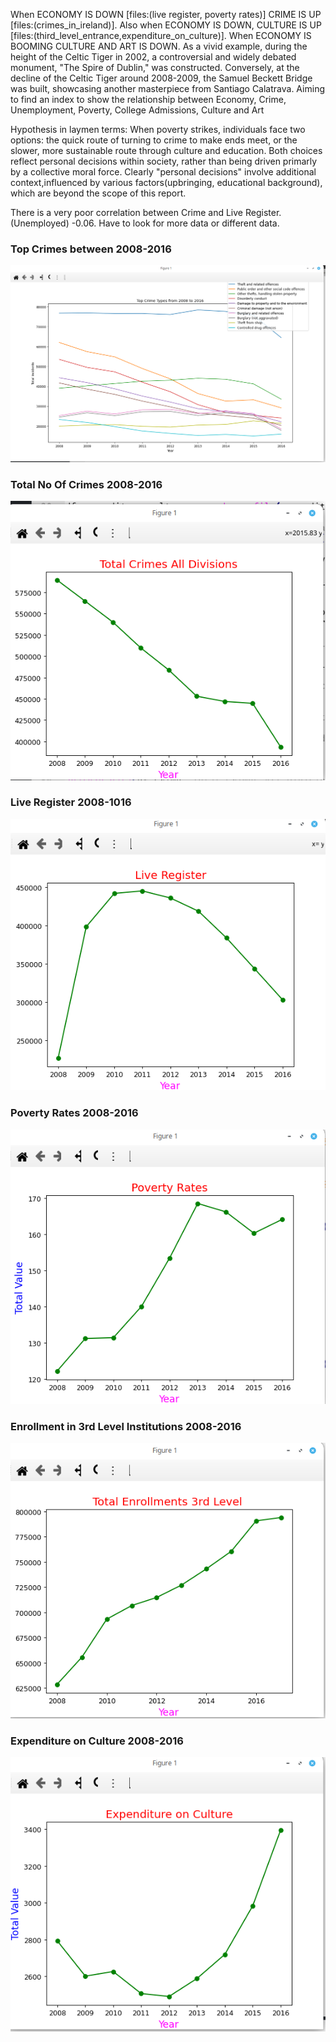 
When ECONOMY IS DOWN [files:(live register, poverty rates)]  CRIME  IS  UP [files:(crimes_in_ireland)].
Also when ECONOMY IS DOWN, CULTURE IS UP [files:(third_level_entrance,expenditure_on_culture)].
When ECONOMY IS BOOMING CULTURE AND ART IS DOWN. As a vivid example, during the height of the Celtic Tiger in 2002, 
a controversial and widely debated monument, "The Spire of Dublin," was constructed. 
Conversely, at the decline of the Celtic Tiger around 2008-2009, the Samuel Beckett Bridge was built,
 showcasing another masterpiece from Santiago Calatrava.
Aiming to find an index to show the relationship between 
Economy, Crime, Unemployment, Poverty, College Admissions, Culture and Art


Hypothesis in laymen terms:
 When poverty strikes, individuals face two options: the quick route of 
 turning to crime to make ends meet, or the slower, more sustainable route through culture and education.
 Both choices reflect personal decisions within society, rather than being driven primarly by a 
 collective moral force. Clearly  "personal decisions" involve additional context,influenced 
 by various factors(upbringing, educational background), which are beyond the scope of this report.

 There is a very poor correlation between Crime and Live Register.(Unemployed) -0.06.
 Have to look for more data or different data.

 ### Top Crimes between 2008-2016
 ![Alt text](./images/top_crimes.png?raw=true)

 ### Total No Of Crimes 2008-2016
 ![Alt text](./images/total_crimes.png?raw=true)

 ### Live Register 2008-1016
 ![Alt text](./images/live_register.png?raw=true)

 ### Poverty Rates 2008-2016
 ![Alt text](./images/poverty_rates.png?raw=true)

 ### Enrollment in 3rd Level Institutions 2008-2016
 ![Alt text](./images/total_enrollement.png?raw=true)

 ### Expenditure on Culture 2008-2016
 ![Alt text](./images/expenditure_culture.png?raw=true)